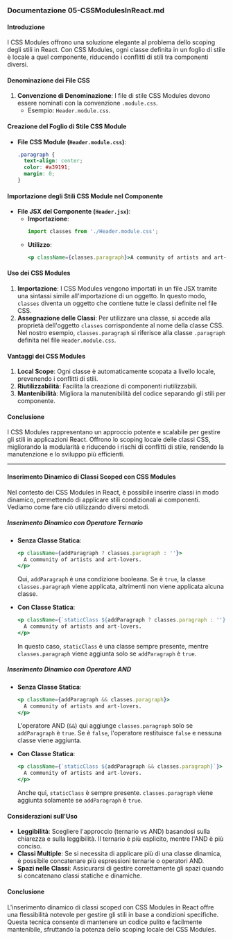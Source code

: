 ### Documentazione 05-CSSModulesInReact.md

#### Introduzione
I CSS Modules offrono una soluzione elegante al problema dello scoping degli stili in React. Con CSS Modules, ogni classe definita in un foglio di stile è locale a quel componente, riducendo i conflitti di stili tra componenti diversi.

#### Denominazione dei File CSS
1. **Convenzione di Denominazione**: I file di stile CSS Modules devono essere nominati con la convenzione `.module.css`. 
   - Esempio: `Header.module.css`.

#### Creazione del Foglio di Stile CSS Module
- **File CSS Module (`Header.module.css`)**:
  ```css
  .paragraph {
    text-align: center;
    color: #a39191;
    margin: 0;
  }
  ```

#### Importazione degli Stili CSS Module nel Componente
- **File JSX del Componente (`Header.jsx`)**:
  - **Importazione**:
    ```jsx
    import classes from './Header.module.css';
    ```
  - **Utilizzo**:
    ```jsx
    <p className={classes.paragraph}>A community of artists and art-lovers.</p>
    ```

#### Uso dei CSS Modules
1. **Importazione**: I CSS Modules vengono importati in un file JSX tramite una sintassi simile all'importazione di un oggetto. In questo modo, `classes` diventa un oggetto che contiene tutte le classi definite nel file CSS.
2. **Assegnazione delle Classi**: Per utilizzare una classe, si accede alla proprietà dell'oggetto `classes` corrispondente al nome della classe CSS. Nel nostro esempio, `classes.paragraph` si riferisce alla classe `.paragraph` definita nel file `Header.module.css`.

#### Vantaggi dei CSS Modules
1. **Local Scope**: Ogni classe è automaticamente scopata a livello locale, prevenendo i conflitti di stili.
2. **Riutilizzabilità**: Facilita la creazione di componenti riutilizzabili.
3. **Mantenibilità**: Migliora la manutenibilità del codice separando gli stili per componente.

#### Conclusione
I CSS Modules rappresentano un approccio potente e scalabile per gestire gli stili in applicazioni React. Offrono lo scoping locale delle classi CSS, migliorando la modularità e riducendo i rischi di conflitti di stile, rendendo la manutenzione e lo sviluppo più efficienti.

---

#### Inserimento Dinamico di Classi Scoped con CSS Modules

Nel contesto dei CSS Modules in React, è possibile inserire classi in modo dinamico, permettendo di applicare stili condizionali ai componenti. Vediamo come fare ciò utilizzando diversi metodi.

##### Inserimento Dinamico con Operatore Ternario
- **Senza Classe Statica**:
  ```jsx
  <p className={addParagraph ? classes.paragraph : ''}>
    A community of artists and art-lovers.
  </p>
  ```
  Qui, `addParagraph` è una condizione booleana. Se è `true`, la classe `classes.paragraph` viene applicata, altrimenti non viene applicata alcuna classe.

- **Con Classe Statica**:
  ```jsx
  <p className={`staticClass ${addParagraph ? classes.paragraph : ''}`}>
    A community of artists and art-lovers.
  </p>
  ```
  In questo caso, `staticClass` è una classe sempre presente, mentre `classes.paragraph` viene aggiunta solo se `addParagraph` è `true`.

##### Inserimento Dinamico con Operatore AND
- **Senza Classe Statica**:
  ```jsx
  <p className={addParagraph && classes.paragraph}>
    A community of artists and art-lovers.
  </p>
  ```
  L'operatore AND (`&&`) qui aggiunge `classes.paragraph` solo se `addParagraph` è `true`. Se è `false`, l'operatore restituisce `false` e nessuna classe viene aggiunta.

- **Con Classe Statica**:
  ```jsx
  <p className={`staticClass ${addParagraph && classes.paragraph}`}>
    A community of artists and art-lovers.
  </p>
  ```
  Anche qui, `staticClass` è sempre presente. `classes.paragraph` viene aggiunta solamente se `addParagraph` è `true`.

#### Considerazioni sull'Uso
- **Leggibilità**: Scegliere l'approccio (ternario vs AND) basandosi sulla chiarezza e sulla leggibilità. Il ternario è più esplicito, mentre l'AND è più conciso.
- **Classi Multiple**: Se si necessita di applicare più di una classe dinamica, è possibile concatenare più espressioni ternarie o operatori AND.
- **Spazi nelle Classi**: Assicurarsi di gestire correttamente gli spazi quando si concatenano classi statiche e dinamiche.

#### Conclusione
L'inserimento dinamico di classi scoped con CSS Modules in React offre una flessibilità notevole per gestire gli stili in base a condizioni specifiche. Questa tecnica consente di mantenere un codice pulito e facilmente mantenibile, sfruttando la potenza dello scoping locale dei CSS Modules.